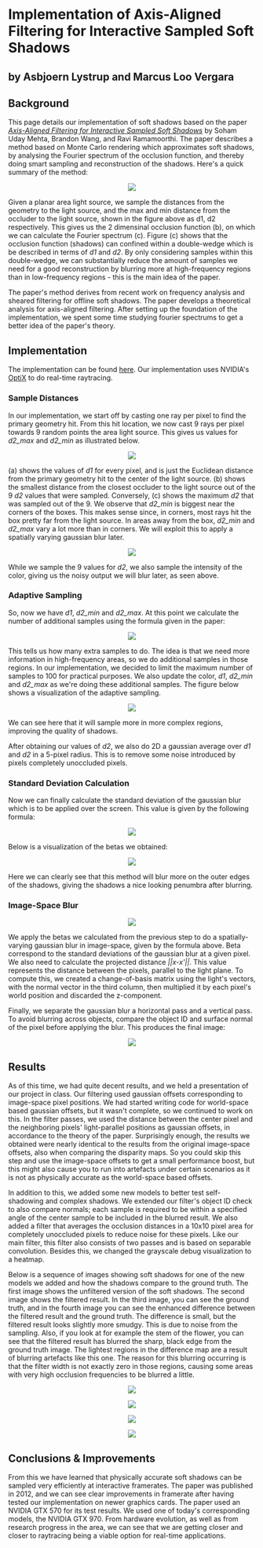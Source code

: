 # Implementation of Axis-Aligned Filtering for Interactive Sampled Soft Shadows
## by Asbjoern Lystrup and Marcus Loo Vergara

## Background

This page details our implementation of soft shadows based on the paper [*Axis-Aligned Filtering for Interactive Sampled Soft Shadows*](http://graphics.berkeley.edu/papers/UdayMehta-AAF-2012-12/) by Soham Uday Mehta, Brandon Wang, and Ravi Ramamoorthi. The paper describes a method based on Monte Carlo rendering which approximates soft shadows, by analysing the Fourier spectrum of the occlusion function, and thereby doing smart sampling and reconstruction of the shadows. Here's a quick summary of the method:

<p align="center">
  <img src="figures/Occlusion_Spectrum_Figure.png">
</p>

Given a planar area light source, we sample the distances from the geometry to the light source, and the max and min distance from the occluder to the light source, shown in the figure above as d1, d2 respectively. This gives us the 2 dimensinal occlusion function (b), on which we can calculate the Fourier spectrum (c). Figure (c) shows that the occlusion function (shadows) can confined within a double-wedge which is be described in terms of _d1_ and _d2_. By only considering samples within this double-wedge, we can substantially reduce the amount of samples we need for a good reconstruction by blurring more at high-frequency regions than in low-frequency regions  - this is the main idea of the paper.

The paper's method derives from recent work on frequency analysis and sheared filtering for offline soft shadows. The paper develops a theoretical analysis for axis-aligned filtering. After setting up the foundation of the implementation, we spent some time studying fourier spectrums to get a better idea of the paper's theory.

## Implementation

The implementation can be found [here](https://github.com/bitsauce/Axis-Aligned-Filtering-for-Interactive-Sampled-Soft-Shadows-Implementation). Our implementation uses NVIDIA's [OptiX](https://developer.nvidia.com/optix) to do real-time raytracing.

### Sample Distances

In our implementation, we start off by casting one ray per pixel to find the primary geometry hit. From this hit location, we now cast 9 rays per pixel towards 9 random points the area light source. This gives us values for _d2_max_ and _d2_min_ as illustrated below.

<p align="center">
  <img src="figures/d1_d2_figure.png">
</p>

(a) shows the values of _d1_ for every pixel, and is just the Euclidean distance from the primary geometry hit to the center of the light source. (b) shows the smallest distance from the closest occluder to the light source out of the 9 _d2_ values that were sampled. Conversely, (c) shows the maximum _d2_ that was sampled out of the 9. We observe that _d2_min_ is biggest near the corners of the boxes. This makes sense since, in corners, most rays hit the box pretty far from the light source. In areas away from the box, _d2_min_ and _d2_max_ vary a lot more than in corners. We will exploit this to apply a spatially varying gaussian blur later.

<p align="center">
  <img src="optixSoftShadows/screenshots/boxes_diffuse.png">
</p>

While we sample the 9 values for _d2_, we also sample the intensity of the color, giving us the noisy output we will blur later, as seen above.

### Adaptive Sampling

So, now we have _d1_, _d2_min_ and _d2_max_. At this point we calculate the number of additional samples using the formula given in the paper:

<p align="center">
  <img src="figures/adaptive_sampling_formula.png">
</p>

This tells us how many extra samples to do. The idea is that we need more information in high-frequency areas, so we do additional samples in those regions. In our implementation, we decided to limit the maximum number of samples to 100 for practical purposes. We also update the color, _d1_, _d2_min_ and _d2_max_ as we're doing these additional samples. The figure below shows a visualization of the adaptive sampling.

<p align="center">
  <img src="optixSoftShadows/screenshots/boxes_num_samples.png">
</p>

We can see here that it will sample more in more complex regions, improving the quality of shadows.

After obtaining our values of _d2_, we also do 2D a gaussian average over _d1_ and _d2_ in a 5-pixel radius. This is to remove some noise introduced by pixels completely unoccluded pixels.

### Standard Deviation Calculation

Now we can finally calculate the standard deviation of the gaussian blur which is to be applied over the screen. This value is given by the following formula:

<p align="center">
  <img src="figures/beta_formula.PNG">
</p>

Below is a visualization of the betas we obtained:

<p align="center">
  <img src="optixSoftShadows/screenshots/boxes_beta.png">
</p>

Here we can clearly see that this method will blur more on the outer edges of the shadows, giving the shadows a nice looking penumbra after blurring. 

### Image-Space Blur

<p align="center">
  <img src="figures/gauss_formula.PNG">
</p>

We apply the betas we calculated from the previous step to do a spatially-varying gaussian blur in image-space, given by the formula above. Beta correspond to the standard deviations of the gaussian blur at a given pixel. We also need to calculate the projected distance _||x-x'||_. This value represents the distance between the pixels, parallel to the light plane. To compute this, we created a change-of-basis matrix using the light's vectors, with the normal vector in the third column, then multiplied it by each pixel's world position and discarded the z-component.

Finally, we separate the gaussian blur a horizontal pass and a vertical pass. To avoid blurring across objects, compare the object ID and surface normal of the pixel before applying the blur. This produces the final image:

<p align="center">
  <img src="optixSoftShadows/screenshots/boxes_filtered.png">
</p>

## Results

As of this time, we had quite decent results, and we held a presentation of our project in class. Our filtering used gaussian offsets corresponding to image-space pixel positions. We had started writing code for world-space based gaussian offsets, but it wasn't complete, so we continued to work on this. In the filter passes, we used the distance between the center pixel and the neighboring pixels' light-parallel positions as gaussian offsets, in accordance to the theory of the paper. Surprisingly enough, the results we obtained were nearly identical to the results from the original image-space offsets, also when comparing the disparity maps. So you could skip this step and use the image-space offsets to get a small performance boost, but this might also cause you to run into artefacts under certain scenarios as it is not as physically accurate as the world-space based offsets.

In addition to this, we added some new models to better test self-shadowing and complex shadows. We extended our filter's object ID check to also compare normals; each sample is required to be within a specified angle of the center sample to be included in the blurred result. We also added a filter that averages the occlusion distances in a 10x10 pixel area for completely unoccluded pixels to reduce noise for these pixels. Like our main filter, this filter also consists of two passes and is based on separable convolution. Besides this, we changed the grayscale debug visualization to a heatmap.

Below is a sequence of images showing soft shadows for one of the new models we added and how the shadows compare to the ground truth. The first image shows the unfiltered version of the soft shadows. The second image shows the filtered result. In the third image, you can see the ground truth, and in the fourth image you can see the enhanced difference between the filtered result and the ground truth. The difference is small, but the filtered result looks slightly more smudgy. This is due to noise from the sampling. Also, if you look at for example the stem of the flower, you can see that the filtered result has blurred the sharp, black edge from the ground truth image. The lightest regions in the difference map are a result of blurring artefacts like this one. The reason for this blurring occurring is that the filter width is not exactly zero in those regions, causing some areas with very high occlusion frequencies to be blurred a little.

<p align="center">
  <img src="optixSoftShadows/screenshots/flower_diffuse.png">
</p>

<p align="center">
  <img src="optixSoftShadows/screenshots/flower_filtered.png">
</p>

<p align="center">
  <img src="optixSoftShadows/screenshots/flower_ground_truth.png">
</p>

<p align="center">
  <img src="optixSoftShadows/screenshots/flower_difference.png">
</p>

## Conclusions & Improvements

From this we have learned that physically accurate soft shadows can be sampled very efficiently at interactive framerates. The paper was published in 2012, and we can see clear improvements in framerate after having tested our implementation on newer graphics cards. The paper used an NVIDIA GTX 570 for its test results. We used one of today's corresponding models, the NVIDIA GTX 970. From hardware evolution, as well as from research progress in the area, we can see that we are getting closer and closer to raytracing being a viable option for real-time applications.
